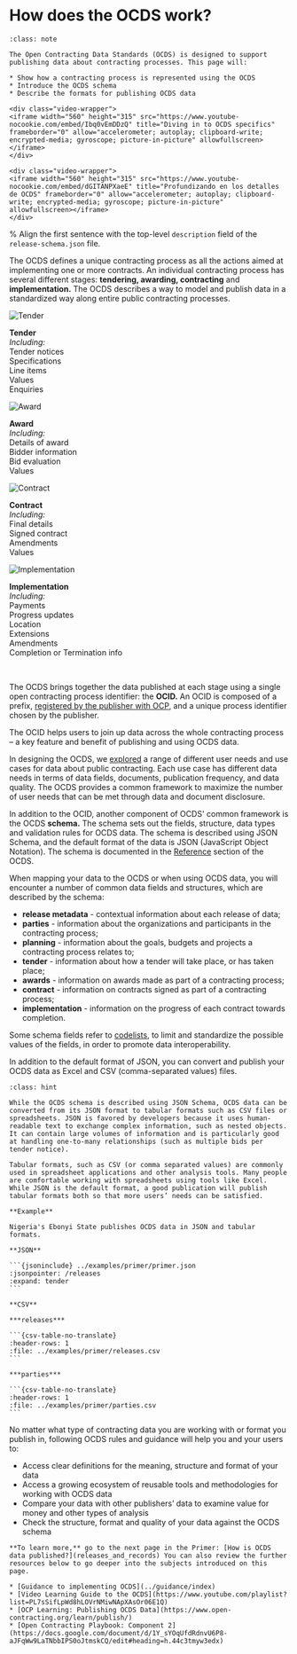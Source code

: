 # How does the OCDS work?

```{admonition} Objectives
:class: note

The Open Contracting Data Standards (OCDS) is designed to support publishing data about contracting processes. This page will:

* Show how a contracting process is represented using the OCDS
* Introduce the OCDS schema
* Describe the formats for publishing OCDS data
```

```{ifconfig} language != 'es'
<div class="video-wrapper">
<iframe width="560" height="315" src="https://www.youtube-nocookie.com/embed/Ibq0vEmDDzQ" title="Diving in to OCDS specifics" frameborder="0" allow="accelerometer; autoplay; clipboard-write; encrypted-media; gyroscope; picture-in-picture" allowfullscreen></iframe>
</div>
```
```{ifconfig} language == 'es'
<div class="video-wrapper">
<iframe width="560" height="315" src="https://www.youtube-nocookie.com/embed/dGITANPXaeE" title="Profundizando en los detalles de OCDS" frameborder="0" allow="accelerometer; autoplay; clipboard-write; encrypted-media; gyroscope; picture-in-picture" allowfullscreen></iframe>
</div>
```

% Align the first sentence with the top-level `description` field of the `release-schema.json` file.

The OCDS defines a unique contracting process as all the actions aimed at implementing one or more contracts. An individual contracting process has several different stages: **tendering, awarding, contracting** and **implementation.** The OCDS describes a way to model and publish data in a standardized way along entire public contracting processes.

<div style="width:100%">

<div class="process-table">

![Tender](../_static/svg/green_tendering.svg)

**Tender**\
*Including:*\
Tender notices\
Specifications\
Line items\
Values\
Enquiries

</div>

<div class="process-table">

![Award](../_static/svg/green_awarded.svg)

**Award**\
*Including:*\
Details of award\
Bidder information\
Bid evaluation\
Values

</div>

<div class="process-table">

![Contract](../_static/svg/green_signed.svg)

**Contract**\
*Including:*\
Final details\
Signed contract\
Amendments\
Values

</div>

<div class="process-table">

![Implementation](../_static/svg/green_implementation.svg)

**Implementation**\
*Including:*\
Payments\
Progress updates\
Location\
Extensions\
Amendments\
Completion or Termination info

</div>

</div>

<br clear="all"/>

The OCDS brings together the data published at each stage using a single open contracting process identifier: the **OCID.** An OCID is composed of a prefix, [registered by the publisher with OCP](../guidance/build.md#register-an-ocid-prefix), and a unique process identifier chosen by the publisher.

The OCID helps users to join up data across the whole contracting process – a key feature and benefit of publishing and using OCDS data.

In designing the OCDS, we [explored](https://www.open-contracting.org/resources/demand-side-assessment-report/) a range of different user needs and use cases for data about public contracting. Each use case has different data needs in terms of data fields, documents, publication frequency, and data quality. The OCDS provides a common framework to maximize the number of user needs that can be met through data and document disclosure.

In addition to the OCID, another component of OCDS' common framework is the OCDS **schema.** The schema sets out the fields, structure, data types and validation rules for OCDS data. The schema is described using JSON Schema, and the default format of the data is JSON (JavaScript Object Notation). The schema is documented in the [Reference](../schema/index) section of the OCDS.

When mapping your data to the OCDS or when using OCDS data, you will encounter a number of common data fields and structures, which are described by the schema:

* **release metadata** - contextual information about each release of data;
* **parties** - information about the organizations and participants in the contracting process;
* **planning** - information about the goals, budgets and projects a contracting process relates to;
* **tender** - information about how a tender will take place, or has taken place;
* **awards** - information on awards made as part of a contracting process;
* **contract** - information on contracts signed as part of a contracting process;
* **implementation** - information on the progress of each contract towards completion.

Some schema fields refer to [codelists](../schema/codelists), to limit and standardize the possible values of the fields, in order to promote data interoperability.

In addition to the default format of JSON, you can convert and publish your OCDS data as Excel and CSV (comma-separated values) files.

````{admonition} Publication formats: JSON and Excel/CSV
:class: hint

While the OCDS schema is described using JSON Schema, OCDS data can be converted from its JSON format to tabular formats such as CSV files or spreadsheets. JSON is favored by developers because it uses human-readable text to exchange complex information, such as nested objects. It can contain large volumes of information and is particularly good at handling one-to-many relationships (such as multiple bids per tender notice).

Tabular formats, such as CSV (or comma separated values) are commonly used in spreadsheet applications and other analysis tools. Many people are comfortable working with spreadsheets using tools like Excel. While JSON is the default format, a good publication will publish tabular formats both so that more users’ needs can be satisfied.

**Example**

Nigeria's Ebonyi State publishes OCDS data in JSON and tabular formats.

**JSON**

```{jsoninclude} ../examples/primer/primer.json
:jsonpointer: /releases
:expand: tender
```

**CSV**

***releases***

```{csv-table-no-translate}
:header-rows: 1
:file: ../examples/primer/releases.csv
```

***parties***

```{csv-table-no-translate}
:header-rows: 1
:file: ../examples/primer/parties.csv
```
````

No matter what type of contracting data you are working with or format you publish in, following OCDS rules and guidance will help you and your users to:

* Access clear definitions for the meaning, structure and format of your data
* Access a growing ecosystem of reusable tools and methodologies for working with OCDS data
* Compare your data with other publishers’ data to examine value for money and other types of analysis
* Check the structure, format and quality of your data against the OCDS schema

```{note}
**To learn more,** go to the next page in the Primer: [How is OCDS data published?](releases_and_records) You can also review the further resources below to go deeper into the subjects introduced on this page.

* [Guidance to implementing OCDS](../guidance/index)
* [Video Learning Guide to the OCDS](https://www.youtube.com/playlist?list=PL7sSifLpWd8hLOVrNMiwNApXAsOr06E1Q)
* [OCP Learning: Publishing OCDS Data](https://www.open-contracting.org/learn/publish/)
* [Open Contracting Playbook: Component 2](https://docs.google.com/document/d/1Y_sYOqUfdRdnvU6P8-aJFqWw9LaTNbbIPS0oJtmskCQ/edit#heading=h.44c3tmyw3edx)
```
